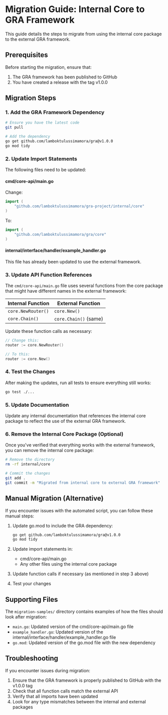 # Migration Guide: Internal Core to GRA Framework

This guide details the steps to migrate from using the internal core package to the external GRA framework.

## Prerequisites

Before starting the migration, ensure that:
1. The GRA framework has been published to GitHub
2. You have created a release with the tag v1.0.0

## Migration Steps

### 1. Add the GRA Framework Dependency

```bash
# Ensure you have the latest code
git pull

# Add the dependency
go get github.com/lamboktulussimamora/gra@v1.0.0
go mod tidy
```

### 2. Update Import Statements

The following files need to be updated:

#### cmd/core-api/main.go

Change:
```go
import (
    "github.com/lamboktulussimamora/gra-project/internal/core"
)
```

To:
```go
import (
    "github.com/lamboktulussimamora/gra/core"
)
```

#### internal/interface/handler/example_handler.go

This file has already been updated to use the external framework.

### 3. Update API Function References

The `cmd/core-api/main.go` file uses several functions from the core package that might have different names in the external framework:

| Internal Function | External Function |
| ---------------- | ----------------- |
| `core.NewRouter()` | `core.New()` |
| `core.Chain()` | `core.Chain()` (same) |

Update these function calls as necessary:

```go
// Change this:
router := core.NewRouter()

// To this:
router := core.New()
```

### 4. Test the Changes

After making the updates, run all tests to ensure everything still works:

```bash
go test ./...
```

### 5. Update Documentation

Update any internal documentation that references the internal core package to reflect the use of the external GRA framework.

### 6. Remove the Internal Core Package (Optional)

Once you've verified that everything works with the external framework, you can remove the internal core package:

```bash
# Remove the directory
rm -rf internal/core

# Commit the changes
git add .
git commit -m "Migrated from internal core to external GRA framework"
```

## Manual Migration (Alternative)

If you encounter issues with the automated script, you can follow these manual steps:

1. Update go.mod to include the GRA dependency:
   ```bash
   go get github.com/lamboktulussimamora/gra@v1.0.0
   go mod tidy
   ```

2. Update import statements in:
   - cmd/core-api/main.go
   - Any other files using the internal core package

3. Update function calls if necessary (as mentioned in step 3 above)

4. Test your changes

## Supporting Files

The `migration-samples/` directory contains examples of how the files should look after migration:

- `main.go`: Updated version of the cmd/core-api/main.go file
- `example_handler.go`: Updated version of the internal/interface/handler/example_handler.go file
- `go.mod`: Updated version of the go.mod file with the new dependency

## Troubleshooting

If you encounter issues during migration:

1. Ensure that the GRA framework is properly published to GitHub with the v1.0.0 tag
2. Check that all function calls match the external API
3. Verify that all imports have been updated
4. Look for any type mismatches between the internal and external packages
